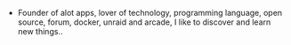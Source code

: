 - Founder of alot apps, lover of technology, programming language, open source, forum, docker, unraid and arcade, I like to discover and learn new things..
  <br>





















































































































































